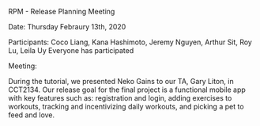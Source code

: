 RPM - Release Planning Meeting

Date: Thursday Febraury 13th, 2020

Participants: Coco Liang, Kana Hashimoto, Jeremy Nguyen, Arthur Sit, Roy Lu, Leila Uy
Everyone has participated

Meeting:

During the tutorial, we presented Neko Gains to our TA, Gary Liton, in CCT2134.
Our release goal for the final project is a functional mobile app with key features such as: registration
and login, adding exercises to workouts, tracking and incentivizing daily workouts,
and picking a pet to feed and love.
